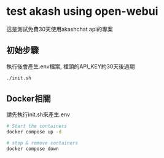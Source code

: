 # test akash using open-webui

這是測試免費30天使用akashchat api的專案

## 初始步驟
執行後會產生.env檔案, 裡頭的API_KEY約30天後過期  

```bash
./init.sh
```

## Docker相關
請先執行init.sh來產生.env
```bash
# Start the containers
docker compose up -d

# stop & remove containers
docker compose down
```

